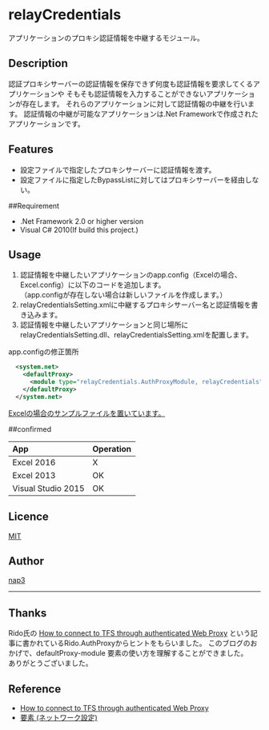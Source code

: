 # relayCredentials #########################
アプリケーションのプロキシ認証情報を中継するモジュール。

## Description
認証プロキシサーバーの認証情報を保存できず何度も認証情報を要求してくるアプリケーションや
そもそも認証情報を入力することができないアプリケーションが存在します。
それらのアプリケーションに対して認証情報の中継を行います。
認証情報の中継が可能なアプリケーションは.Net Frameworkで作成されたアプリケーションです。



## Features
* 設定ファイルで指定したプロキシサーバーに認証情報を渡す。
* 設定ファイルに指定したBypassListに対してはプロキシサーバーを経由しない。

##Requirement

* .Net Framework 2.0 or higher version     
* Visual C# 2010(If build this project.)

## Usage     
1. 認証情報を中継したいアプリケーションのapp.config（Excelの場合、Excel.config）に以下のコードを追加します。  
（app.configが存在しない場合は新しいファイルを作成します。）
1. relayCredentialsSetting.xmlに中継するプロキシサーバー名と認証情報を書き込みます。
1. 認証情報を中継したいアプリケーションと同じ場所にrelayCredentialsSetting.dll、relayCredentialsSetting.xmlを配置します。


app.configの修正箇所

```xml
  <system.net>
    <defaultProxy>
      <module type="relayCredentials.AuthProxyModule, relayCredentials"/>
    </defaultProxy>
  </system.net>
```

[Excelの場合のサンプルファイルを置いています。](https://github.com/nap3/relayCredentials/blob/master/relayCredentials/Excel.exe.config)


##confirmed

App|Operation
:--|:--
Excel 2016|X
Excel 2013|OK
Visual Studio 2015|OK


## Licence

[MIT](https://github.com/nap3/relayCredentials/blob/master/LICENSE)


## Author

[nap3](https://github.com/nap3)


---------------------------
## Thanks

Rido氏の [How to connect to TFS through authenticated Web Proxy](http://blogs.msdn.com/b/rido/archive/2010/05/06/how-to-connect-to-tfs-through-authenticated-web-proxy.aspx) という記事に書かれているRido.AuthProxyからヒントをもらいました。
このブログのおかげで、defaultProxy-module 要素の使い方を理解することができました。     
ありがとうございました。

## Reference

* [How to connect to TFS through authenticated Web Proxy](http://blogs.msdn.com/b/rido/archive/2010/05/06/how-to-connect-to-tfs-through-authenticated-web-proxy.aspx)
* [<module> 要素 (ネットワーク設定)](https://msdn.microsoft.com/ja-jp/library/6w93fssz(v=vs.110).aspx)

